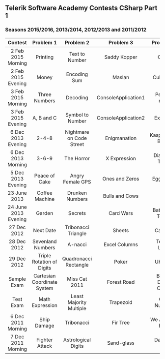 ## Telerik Software Academy Contests CSharp Part 1
### Seasons 2015/2016, 2013/2014, 2012/2013 and 2011/2012

| Contest | Problem 1 | Problem 2 | Problem 3 | Problem 4 | Problem 5 |
|:--------------------:|:---------------------------:|:------------------------:|:-------------------:|:-------------------:|:---------------------:|
| 2 Feb 2015 Morning | Printing | Text to Number | Saddy Kopper | Cube | Bits to Bits |
| 2 Feb 2015 Evening | Money | Encoding Sum | Maslan | Cube-3D | Sequences of Bits |
| 3 Feb 2015 Morning | Three Numbers | Decoding | ConsoleApplication1 | Persian rugs | Search in Bits |
| 3 Feb 2015 Evening | A, B and C | Symbol to Number | ConsoleApplication2 | Ex-rugs | Find Bits |
| 6 Dec 2013 Evening | 2-4-8 | Nightmare on Code Street | Enigmanation | Kaspichania Boats | Game of Page |
| 6 Dec 2013 Morning | 3-6-9 | The Horror | X Expression | Diamond Trolls | Warhead |
| 5 Dec 2013 Evening | Peace of Cake | Angry Female GPS | Ones and Zeros | Eggcelent | Na Baba mi Smetalnika |
| 23 June 2013 | Coffee Machine | Drunken Numbers | Bulls and Cows | Fire | Neurons |
| 24 June 2013 Evening | Garden | Secrets | Card Wars | Bat'Goiko Tower | Bittris |
| 27 Dec 2012 | Next Date | Tribonacci Triangle | Sheets | Carpets | Formula Bit 1 |
| 28 Dec 2012 | Sevenland Numbers | A-nacci | Excel Columns | Telerik Logo | Bit Ball |
| 29 Dec 2012 | Triple Rotation of Digits | Quadronacci Rectangle | Poker | UK Flag | Angry Bits |
| Sample Exam | Cartesian Coordinate System | Miss Cat 2011 | Forest Road | Binary Digits Count | Subset Sums |
| Test Exam | Math Expression | Least Majority Multiple | Trapezoid | Odd Number | Fall Down |
| 6 Dec 2011 Morning | Ship Damage | Tribonacci | Fir Tree | We All Love Bits! | Pillars |
| 7 Dec 2011 Morning | Fighter Attack | Astrological Digits | Sand-glass | Dancing Bits | Lines |